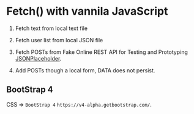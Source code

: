 # Fetch() with vannila JavaScript

1. Fetch text from local text file

2. Fetch user list from local JSON file

3. Fetch POSTs from Fake Online REST API for Testing and Prototyping
 [JSONPlaceholder](https://jsonplaceholder.typicode.com/).

4. Add POSTs though a local form, DATA does not persist.

## BootStrap 4

CSS =>  `BootStrap 4`  `https://v4-alpha.getbootstrap.com/`.